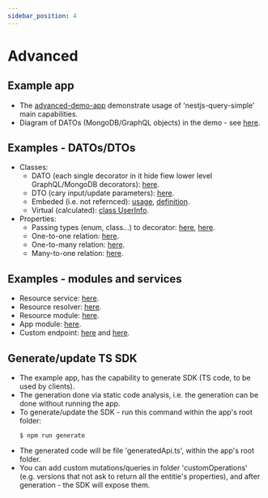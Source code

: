 ```yaml
---
sidebar_position: 4
---
```


# Advanced

## Example app
* The [advanced-demo-app](https://github.com/choresh/nestjs-query-simple/tree/main/examples/advanced-demo-app) demonstrate usage of 'nestjs-query-simple' main capabilities.
* Diagram of DATOs (MongoDB/GraphQL objects) in the demo - see [here](../static/img/datos.svg).

## Examples - DATOs/DTOs
* Classes:
    - DATO (each single decorator in it hide fiew lower level GraphQL/MongoDB decorators): [here](https://github.com/choresh/nestjs-query-simple/blob/main/examples/advanced-demo-app/src/tenants/datos/tenant.dato.ts).
    - DTO (cary input/update parameters): [here](https://github.com/choresh/nestjs-query-simple/blob/main/examples/advanced-demo-app/src/tenants/dtos/tenant.dto.ts).
    - Embeded (i.e. not refernced): [usage](https://github.com/choresh/nestjs-query-simple/blob/628ac63dd24ed1be144a6b07115136198f5d9d3b/examples/advanced-demo-app/src/tasks/datos/task.dato.ts#L27), [definition](https://github.com/choresh/nestjs-query-simple/blob/main/examples/advanced-demo-app/src/tasks/datos/embeddeds/task-details.dato.ts).
    - Virtual (calculated): [class UserInfo](https://github.com/choresh/nestjs-query-simple/blob/628ac63dd24ed1be144a6b07115136198f5d9d3b/examples/advanced-demo-app/src/users/users.service.ts#L21).
* Properties:
    - Passing types (enum, class...) to decorator: [here](https://github.com/choresh/nestjs-query-simple/blob/628ac63dd24ed1be144a6b07115136198f5d9d3b/examples/advanced-demo-app/src/tasks/datos/task.dato.ts#L25), [here](https://github.com/choresh/nestjs-query-simple/blob/628ac63dd24ed1be144a6b07115136198f5d9d3b/examples/advanced-demo-app/src/users/dtos/user.dto.ts#L33).
    - One-to-one relation: [here](https://github.com/choresh/nestjs-query-simple/blob/628ac63dd24ed1be144a6b07115136198f5d9d3b/examples/advanced-demo-app/src/tenantBillings/datos/tenantBilling.dato.ts#L21).
    - One-to-many relation: [here](https://github.com/choresh/nestjs-query-simple/blob/628ac63dd24ed1be144a6b07115136198f5d9d3b/examples/advanced-demo-app/src/tenants/datos/tenant.dato.ts#L20C9-L20C9).
    - Many-to-one relation: [here](https://github.com/choresh/nestjs-query-simple/blob/628ac63dd24ed1be144a6b07115136198f5d9d3b/examples/advanced-demo-app/src/users/datos/user.dato.ts#L34).

## Examples - modules and services
* Resource service: [here](https://github.com/choresh/nestjs-query-simple/blob/628ac63dd24ed1be144a6b07115136198f5d9d3b/examples/advanced-demo-app/src/tenants/tenants.service.ts).
* Resource resolver: [here](https://github.com/choresh/nestjs-query-simple/blob/628ac63dd24ed1be144a6b07115136198f5d9d3b/examples/advanced-demo-app/src/tenants/tenants.resolver.ts).
* Resource module: [here](https://github.com/choresh/nestjs-query-simple/blob/628ac63dd24ed1be144a6b07115136198f5d9d3b/examples/advanced-demo-app/src/tenants/tenants.module.ts).
* App module: [here](https://github.com/choresh/nestjs-query-simple/blob/628ac63dd24ed1be144a6b07115136198f5d9d3b/examples/advanced-demo-app/src/app.module.ts).
* Custom endpoint: [here](https://github.com/choresh/nestjs-query-simple/blob/628ac63dd24ed1be144a6b07115136198f5d9d3b/examples/advanced-demo-app/src/users/users.service.ts#L35C9-L35C9) and [here](https://github.com/choresh/nestjs-query-simple/blob/628ac63dd24ed1be144a6b07115136198f5d9d3b/examples/advanced-demo-app/src/users/users.resolver.ts#L21).
## Generate/update TS SDK
* The example app, has the capability to generate SDK (TS code, to be used by clients).
* The generation done via static code analysis, i.e. the generation can be done without running the app.
* To generate/update the SDK - run this command within the app's root folder:
    ```
    $ npm run generate
    ```
* The generated code will be file 'generatedApi.ts', within the app's root folder.
* You can add custom mutations/queries in folder 'customOperations' (e.g. versions that not ask to return all the entitie's properties), and after generation - the SDK will expose them.